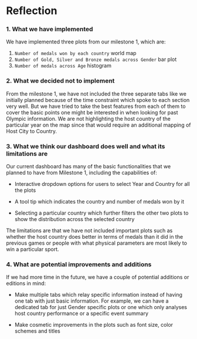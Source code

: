 # Reflection

### 1. What we have implemented

We have implemented three plots from our milestone 1, which are:

1.  `Number of medals won by each country` world map
2.  `Number of Gold, Silver and Bronze medals across Gender` bar plot
3.  `Number of medals across Age` histogram

### 2. What we decided not to implement

From the milestone 1, we have not included the three separate tabs like we initially planned because of the time constraint which spoke to each section very well. But we have tried to take the best features from each of them to cover the basic points one might be interested in when looking for past Olympic information. We are not highlighting the host country of the particular year on the map since that would require an additional mapping of Host City to Country.

### 3. What we think our dashboard does well and what its limitations are

Our current dashboard has many of the basic functionalities that we planned to have from Milestone 1, including the capabilities of:

-   Interactive dropdown options for users to select Year and Country for all the plots

-   A tool tip which indicates the country and number of medals won by it

-   Selecting a particular country which further filters the other two plots to show the distribution across the selected country

The limitations are that we have not included important plots such as whether the host country does better in terms of medals than it did in the previous games or people with what physical parameters are most likely to win a particular sport.

### 4. What are potential improvements and additions

If we had more time in the future, we have a couple of potential additions or editions in mind:

-   Make multiple tabs which relay specific information instead of having one tab with just basic information. For example, we can have a dedicated tab for just Gender specific plots or one which only analyses host country performance or a specific event summary

-   Make cosmetic improvements in the plots such as font size, color schemes and titles
